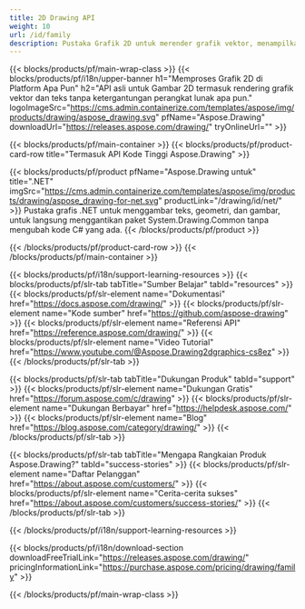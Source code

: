 ```yaml
---
title: 2D Drawing API
weight: 10
url: /id/family
description: Pustaka Grafik 2D untuk merender grafik vektor, menampilkan teks, dan menyimpan hasil gambar dalam format file grafik yang umum digunakan
---
```


{{< blocks/products/pf/main-wrap-class >}}
{{< blocks/products/pf/i18n/upper-banner h1="Memproses Grafik 2D di Platform Apa Pun" h2="API asli untuk Gambar 2D termasuk rendering grafik vektor dan teks tanpa ketergantungan perangkat lunak apa pun." logoImageSrc="https://cms.admin.containerize.com/templates/aspose/img/products/drawing/aspose_drawing.svg" pfName="Aspose.Drawing" downloadUrl="https://releases.aspose.com/drawing/" tryOnlineUrl="" >}}

{{< blocks/products/pf/main-container >}}
{{< blocks/products/pf/product-card-row title="Termasuk API Kode Tinggi Aspose.Drawing" >}}

{{< blocks/products/pf/product pfName="Aspose.Drawing untuk" title=".NET" imgSrc="https://cms.admin.containerize.com/templates/aspose/img/products/drawing/aspose_drawing-for-net.svg" productLink="/drawing/id/net/" >}}
Pustaka grafis .NET untuk menggambar teks, geometri, dan gambar, untuk langsung menggantikan paket System.Drawing.Common tanpa mengubah kode C# yang ada.
{{< /blocks/products/pf/product >}}

{{< /blocks/products/pf/product-card-row >}}
{{< /blocks/products/pf/main-container >}}

{{< blocks/products/pf/i18n/support-learning-resources >}}
{{< blocks/products/pf/slr-tab tabTitle="Sumber Belajar" tabId="resources" >}}
{{< blocks/products/pf/slr-element name="Dokumentasi" href="https://docs.aspose.com/drawing/" >}}
{{< blocks/products/pf/slr-element name="Kode sumber" href="https://github.com/aspose-drawing" >}}
{{< blocks/products/pf/slr-element name="Referensi API" href="https://reference.aspose.com/drawing/" >}}
{{< blocks/products/pf/slr-element name="Video Tutorial" href="https://www.youtube.com/@Aspose.Drawing2dgraphics-cs8ez" >}}
{{< /blocks/products/pf/slr-tab >}}

{{< blocks/products/pf/slr-tab tabTitle="Dukungan Produk" tabId="support" >}}
{{< blocks/products/pf/slr-element name="Dukungan Gratis" href="https://forum.aspose.com/c/drawing" >}}
{{< blocks/products/pf/slr-element name="Dukungan Berbayar" href="https://helpdesk.aspose.com/" >}}
{{< blocks/products/pf/slr-element name="Blog" href="https://blog.aspose.com/category/drawing/" >}}
{{< /blocks/products/pf/slr-tab >}}

{{< blocks/products/pf/slr-tab tabTitle="Mengapa Rangkaian Produk Aspose.Drawing?" tabId="success-stories" >}}
{{< blocks/products/pf/slr-element name="Daftar Pelanggan" href="https://about.aspose.com/customers/" >}}
{{< blocks/products/pf/slr-element name="Cerita-cerita sukses" href="https://about.aspose.com/customers/success-stories/" >}}
{{< /blocks/products/pf/slr-tab >}}

{{< /blocks/products/pf/i18n/support-learning-resources >}}

{{< blocks/products/pf/i18n/download-section downloadFreeTrialLink="https://releases.aspose.com/drawing/" pricingInformationLink="https://purchase.aspose.com/pricing/drawing/family" >}}

{{< /blocks/products/pf/main-wrap-class >}}
